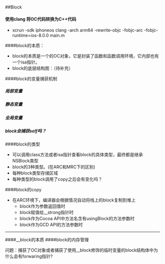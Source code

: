 ##Block
#### 使用clang 将OC代码转换为C++代码

* xcrun -sdk iphoneos clang -arch arm64 -rewrite-objc -fobjc-arc -fobjc-runtime=ios-8.0.0 main.m


####block的本质：
* block的本质是一个的OC对象，它是封装了函数和函数调用环境，它内部也有一个isa指针。
* block的底层结构图：（待补充）

####block的变量捕获机制
##### 局部变量
##### 静态变量
##### 全局变量
##### block会捕获self吗？

####block的类型
* 可以调用class方法或者isa指针查看block的具体类型，最终都是继承NSBlock类型
* block的3种类型。(在ARC和MRC下的区别)
* 每种block类型存储区域
* 每种类型的block调用了copy之后会有变化吗？

####block的copy
* 在ARC环境下，编译器会根据情况自动将栈上的block复制到堆上
	* block作为参数返回值时
	* block赋值给__strong指针时
	* block作为Cocoa API中方法名含有usingBlock的方法参数时
	* block作为GCD API的方法参数时 

---
####__block的本质
####block的内存管理

问题：捕获了OC对象或者捕获了使用__block修饰的临时变量的block结构体中为什么会有forwaring指针?
